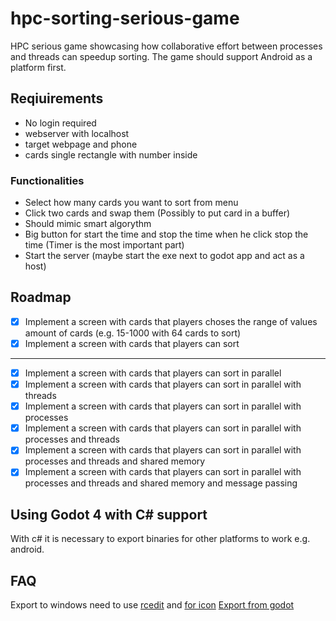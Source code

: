 # hpc-sorting-serious-game

HPC serious game showcasing how collaborative effort between processes and threads can speedup sorting. The game should support Android as a platform first.

## Reqiuirements

- No login required
- webserver with localhost
- target webpage and phone
- cards single rectangle with number inside

### Functionalities

- Select how many cards you want to sort from menu
- Click two cards and swap them (Possibly to put card in a buffer)
- Should mimic smart algorythm
- Big button for start the time and stop the time when he click stop the time (Timer is the most important part)
- Start the server (maybe start the exe next to godot app and act as a host)

## Roadmap

- [x] Implement a screen with cards that players choses the range of values amount of cards (e.g. 15-1000 with 64 cards to sort)
- [x] Implement a screen with cards that players can sort

---

- [x] Implement a screen with cards that players can sort in parallel
- [x] Implement a screen with cards that players can sort in parallel with threads
- [x] Implement a screen with cards that players can sort in parallel with processes
- [x] Implement a screen with cards that players can sort in parallel with processes and threads
- [x] Implement a screen with cards that players can sort in parallel with processes and threads and shared memory
- [x] Implement a screen with cards that players can sort in parallel with processes and threads and shared memory and message passing

## Using Godot 4 with C# support

With c# it is necessary to export binaries for other platforms to work e.g. android.

## FAQ

Export to windows need to use [rcedit](https://github.com/electron/rcedit/releases) and [for icon](https://docs.godotengine.org/en/stable/tutorials/export/changing_application_icon_for_windows.html)
[Export from godot](https://docs.godotengine.org/en/stable/tutorials/export/exporting_for_android.html)

